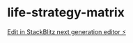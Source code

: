# life-strategy-matrix

[Edit in StackBlitz next generation editor ⚡️](https://stackblitz.com/~/github.com/d48/life-strategy-matrix)